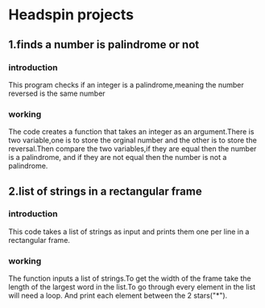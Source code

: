 # Headspin projects
## 1.finds a number is palindrome or not
### introduction
This program checks if an integer is a palindrome,meaning the number reversed is the same number
### working
The code creates a function that takes an integer as an argument.There is two variable,one is to store the orginal number and the other is to store the reversal.Then compare the two variables,if they are equal then the number is a palindrome, and if they are not equal then the number is not a palindrome.
## 2.list of strings in a rectangular frame
### introduction
This code takes a list of strings as input and prints them one per line in a rectangular frame.
### working
The function inputs a list of strings.To get the width of the frame take the length of the largest word in the list.To go through every element in the list will need a loop. And print each element between the 2 stars("*").
